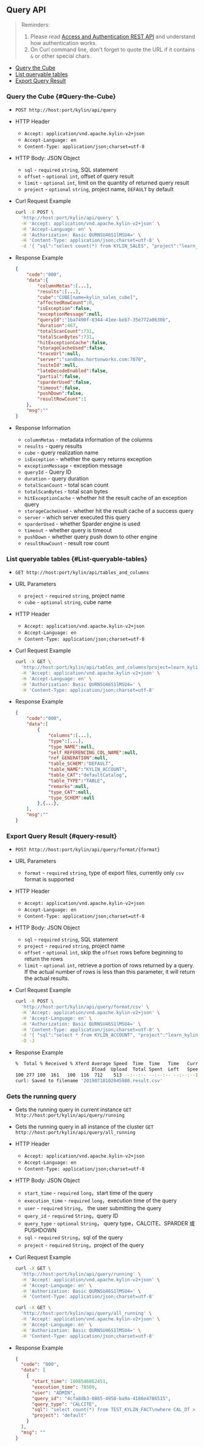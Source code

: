 ## Query API

> Reminders:
>
> 1. Please read [Access and Authentication REST API](authentication.en.md) and understand how authentication works.
> 2. On Curl command line, don't forget to quote the URL if it contains `&` or other special chars.



* [Query the Cube](#Query-the-Cube)
* [List queryable tables](#List-queryable-tables)
* [Export Query Result](#query-result)



### Query the Cube {#Query-the-Cube}

- `POST http://host:port/kylin/api/query`

- HTTP Header
  - `Accept: application/vnd.apache.kylin-v2+json`
  - `Accept-Language: en`
  - `Content-Type: application/json;charset=utf-8`

- HTTP Body: JSON Object
  - `sql` - `required` `string`, SQL statement
  - `offset` - `optional` `int`, offset of query result
  - `limit` - `optional` `int`, limit on the quantity of returned query result
  - `project` - `optional` `string`, project name, `DEFAULT` by default

- Curl Request Example

  ```sh
  curl -X POST \
    'http://host:port/kylin/api/query' \
    -H 'Accept: application/vnd.apache.kylin-v2+json' \
    -H 'Accept-Language: en' \
    -H 'Authorization: Basic QURNSU46S1lMSU4=' \
    -H 'Content-Type: application/json;charset=utf-8' \
    -d '{ "sql":"select count(*) from KYLIN_SALES", "project":"learn_kylin" }'
  ```

- Response Example

  ```json
  {
      "code":"000",
      "data":{
          "columnMetas":[...],
          "results":[...],
          "cube":"CUBE[name=kylin_sales_cube]",
          "affectedRowCount":0,
          "isException":false,
          "exceptionMessage":null,
          "queryId":"1ba7490f-8344-41ee-beb7-35e772a0630b",
          "duration":467,
          "totalScanCount":731,
          "totalScanBytes":731,
          "hitExceptionCache":false,
          "storageCacheUsed":false,
          "traceUrl":null,
          "server":"sandbox.hortonworks.com:7070",
          "suiteId":null,
          "lateDecodeEnabled":false,
          "partial":false,
          "sparderUsed":false,
          "timeout":false,
          "pushDown":false,
          "resultRowCount":1
      },
      "msg":""
  }
  ```

- Response Information
  - `columnMetas` - metadata information of the columns
  - `results` - query results
  - `cube` - query realization name
  - `isException` - whether the query returns exception
  - `exceptionMessage` - exception message
  - `queryId` - Query ID
  - `duration` - query duration
  - `totalScanCount` - total scan count
  - `totalScanBytes` - total scan bytes
  - `hitExceptionCache` - whether hit the result cache of an exception query
  - `storageCacheUsed` - whether hit the result cache of a success query
  - `server` - which server executed this query
  - `sparderUsed` - whether Sparder engine is used
  - `timeout` - whether query is timeout
  - `pushDown` - whether query push down to other engine
  - `resultRowCount` - result row count



### List queryable tables {#List-queryable-tables}

- `GET http://host:port/kylin/api/tables_and_columns`

- URL Parameters 	

  - `project` - `required` `string`, project name
  - `cube` - `optional` `string`, cube name

- HTTP Header
	- `Accept: application/vnd.apache.kylin-v2+json`
	- `Accept-Language: en`
	- `Content-Type: application/json;charset=utf-8`

- Curl Request Example

  ```sh
  curl -X GET \
    'http://host:port/kylin/api/tables_and_columns?project=learn_kylin' \
    -H 'Accept: application/vnd.apache.kylin-v2+json' \
    -H 'Accept-Language: en' \
    -H 'Authorization: Basic QURNSU46S1lMSU4=' \
    -H 'Content-Type: application/json;charset=utf-8'
  ```

- Response Example

  ```json
  {
      "code":"000",
      "data":[
          {
              "columns":[...],
              "type":[...],
              "type_NAME":null,
              "self_REFERENCING_COL_NAME":null,
              "ref_GENERATION":null,
              "table_SCHEM":"DEFAULT",
              "table_NAME":"KYLIN_ACCOUNT",
              "table_CAT":"defaultCatalog",
              "table_TYPE":"TABLE",
              "remarks":null,
              "type_CAT":null,
              "type_SCHEM":null
          },{...},
      ],
      "msg":""
  }
  ```



### Export Query Result {#query-result}

- `POST http://host:port/kylin/api/query/format/{format}`

- URL Parameters

  - `format` - `required` `string`, type of export files, currently only `csv` format is supported

- HTTP Header

  - `Accept: application/vnd.apache.kylin-v2+json`
  - `Accept-Language: en`
  - `Content-Type: application/json;charset=utf-8`

- HTTP Body: JSON Object

  - `sql` - `required` `string`, SQL statement
  - `project` - `required` `string`, project name
  - `offset` - `optional` `int`, skip the `offset` rows before beginning to return the rows
  - `limit` - `optional` `int`, retrieve a portion of rows returned by a query. If the actual number of rows is less than this parameter, it will return the actual results.

- Curl Request Example

  ```sh
  curl -X POST \
  	'http://host:port/kylin/api/query/format/csv' \
  	-H 'Accept: application/vnd.apache.kylin-v2+json' \
  	-H 'Accept-Language: en' \
  	-H 'Authorization: Basic QURNSU46S1lMSU4=' \
  	-H 'Content-Type: application/json;charset=utf-8' \
  	-d '{ "sql":"select * from KYLIN_ACCOUNT", "project":"learn_kylin" }' \
  	-O -J
  ```

- Response Example

  ```sh
  %  Total % Received % Xferd Average Speed  Time  Time   Time   Current
                              Dload  Upload  Total Spent  Left   Speed
  100 277 100  161   100  116  712    513 --:--:-- --:--:-- --:--:--1282
  curl: Saved to filename '20190718102045980.result.csv'
  ```

### Gets the running query

- Gets the running query in current instance `GET http://host:port/kylin/api/query/running`
- Gets the running query in all instance of the cluster `GET http://host:port/kylin/api/query/all_running`

- HTTP Header

  - `Accept: application/vnd.apache.kylin-v2+json`
  - `Accept-Language: en`
  - `Content-Type: application/json;charset=utf-8`
  
- HTTP Body: JSON Object

  - `start_time` - `required` `long`，start time of the query
  - `execution_time` - `required` `long`，execution time of the query
  - `user` - `required` `String`， the user submitting the query
  - `query_id` - `required` `String`，query ID
  - `query_type` - `optional` `String`， query type，CALCITE、SPARDER 或 PUSHDOWN
  - `sql` - `required` `String`，sql of the query
  - `project` - `required` `String`，project of the query
  
- Curl Request Example

  ```sh
  curl -X GET \
  	'http://host:port/kylin/api/query/running' \
  	-H 'Accept: application/vnd.apache.kylin-v2+json' \
  	-H 'Accept-Language: en' \
  	-H 'Authorization: Basic QURNSU46S1lMSU4=' \
  	-H 'Content-Type: application/json;charset=utf-8'
  ```
  
  ```sh
  curl -X GET \
  	'http://host:port/kylin/api/query/all_running' \
  	-H 'Accept: application/vnd.apache.kylin-v2+json' \
  	-H 'Accept-Language: en' \
  	-H 'Authorization: Basic QURNSU46S1lMSU4=' \
  	-H 'Content-Type: application/json;charset=utf-8'
  ```
  
- Response Example

  ```json
  {
    "code": "000",
    "data": [
      {
        "start_time": 1608546862451,
        "execution_time": 78509,
        "user": "ADMIN",
        "query_id": "4cfa8db3-0865-4958-ba9a-4186e4786515",
        "query_type": "CALCITE",
        "sql": "select count(*) from TEST_KYLIN_FACT\nwhere CAL_DT > {fn convert({fn TIMESTAMPADD(SQL_TSI_DAY, -30, {fn current_date()})},   SQL_DATE)}",
        "project": "default"
      }
    ],
    "msg": ""
  }
  ```